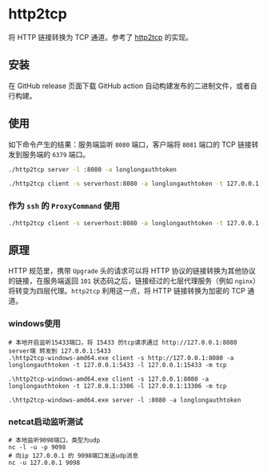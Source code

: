 # http2tcp

将 HTTP 链接转换为 TCP 通道。参考了 [http2tcp](https://github.com/movsb/http2tcp) 的实现。

## 安装

在 GitHub release 页面下载 GitHub action 自动构建发布的二进制文件，或者自行构建。

## 使用

如下命令产生的结果：服务端监听 `8080` 端口，客户端将 `8081` 端口的 TCP 链接转发到服务端的 `6379` 端口。

```bash
./http2tcp server -l :8080 -a longlongauthtoken
```

```bash
./http2tcp client -s serverhost:8080 -a longlongauthtoken -t 127.0.0.1:6379 -l 127.0.0.1:8081
```

### 作为 `ssh` 的 `ProxyCommand` 使用

```bash
./http2tcp client -s serverhost:8080 -a longlongauthtoken -t 127.0.0.1:22 -l -
```

## 原理

HTTP 规范里，携带 `Upgrade` 头的请求可以将 HTTP 协议的链接转换为其他协议的链接，在服务端返回 `101` 状态码之后，链接经过的七层代理服务（例如 `nginx`）将转变为四层代理。`http2tcp` 利用这一点，将 HTTP 链接转换为加密的 TCP 通道。


### windows使用
```shell
# 本地开启监听15433端口，将 15433 的tcp请求通过 http://127.0.0.1:8080 server端 转发到 127.0.0.1:5433
.\http2tcp-windows-amd64.exe client -s http://127.0.0.1:8080 -a longlongauthtoken -t 127.0.0.1:5433 -l 127.0.0.1:15433 -m tcp

.\http2tcp-windows-amd64.exe client -s 127.0.0.1:8080 -a longlongauthtoken -t 127.0.0.1:3306 -l 127.0.0.1:13306 -m tcp

.\http2tcp-windows-amd64.exe server -l :8080 -a longlongauthtoken
```

### netcat启动监听测试
```shell
# 本地监听9098端口，类型为udp
nc -l -u -p 9098
# 向ip 127.0.0.1 的 9098端口发送udp消息
nc -u 127.0.0.1 9098
```